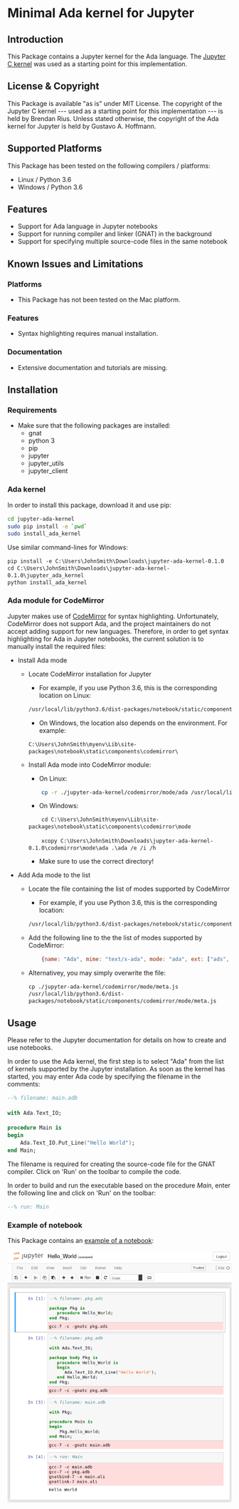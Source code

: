 Minimal Ada kernel for Jupyter
==============================

Introduction
---------------

This Package contains a Jupyter kernel for the Ada language. The
[Jupyter C kernel](https://github.com/brendan-rius/jupyter-c-kernel) was used
as a starting point for this implementation.


License & Copyright
----------------------

This Package is available "as is" under MIT License. The copyright of the
Jupyter C kernel --- used as a starting point for this implementation --- is
held by Brendan Rius. Unless stated otherwise, the copyright of the Ada kernel
for Jupyter is held by Gustavo A. Hoffmann.


Supported Platforms
----------------------

This Package has been tested on the following compilers / platforms:

- Linux / Python 3.6
- Windows / Python 3.6


Features
-----------

- Support for Ada language in Jupyter notebooks
- Support for running compiler and linker (GNAT) in the background
- Support for specifying multiple source-code files in the same notebook


Known Issues and Limitations
-------------------------------

### Platforms

- This Package has not been tested on the Mac platform.

### Features

- Syntax highlighting requires manual installation.

### Documentation

- Extensive documentation and tutorials are missing.


Installation
---------------

### Requirements

- Make sure that the following packages are installed:
    - gnat
    - python 3
    - pip
    - jupyter
    - jupyter_utils
    - jupyter_client

### Ada kernel

In order to install this package, download it and use pip:

```bash
cd jupyter-ada-kernel
sudo pip install -e `pwd`
sudo install_ada_kernel
```

Use similar command-lines for Windows:

```
pip install -e C:\Users\JohnSmith\Downloads\jupyter-ada-kernel-0.1.0
cd C:\Users\JohnSmith\Downloads\jupyter-ada-kernel-0.1.0\jupyter_ada_kernel
python install_ada_kernel
```

### Ada module for CodeMirror

Jupyter makes use of [CodeMirror](https://codemirror.net/) for syntax
highlighting. Unfortunately, CodeMirror does not support Ada, and the project
maintainers do not accept adding support for new languages. Therefore, in order
to get syntax highlighting for Ada in Jupyter notebooks, the current solution
is to manually install the required files:

- Install Ada mode

    - Locate CodeMirror installation for Jupyter
        - For example, if you use Python 3.6, this is the corresponding location on Linux:

        ```bash
        /usr/local/lib/python3.6/dist-packages/notebook/static/components/codemirror/
        ```

        - On Windows, the location also depends on the environment. For example:

        ```
        C:\Users\JohnSmith\myenv\Lib\site-packages\notebook\static\components\codemirror\
        ```

    - Install Ada mode into CodeMirror module:

        - On Linux:

        ```bash
            cp -r ./jupyter-ada-kernel/codemirror/mode/ada /usr/local/lib/python3.6/dist-packages/notebook/static/components/codemirror/mode/
        ```

        - On Windows:

        ```
            cd C:\Users\JohnSmith\myenv\Lib\site-packages\notebook\static\components\codemirror\mode

            xcopy C:\Users\JohnSmith\Downloads\jupyter-ada-kernel-0.1.0\codemirror\mode\ada .\ada /e /i /h
        ```

        - Make sure to use the correct directory!

- Add Ada mode to the list

    - Locate the file containing the list of modes supported by CodeMirror
        - For example, if you use Python 3.6, this is the corresponding location:

        ```bash
        /usr/local/lib/python3.6/dist-packages/notebook/static/components/codemirror/mode/meta.js
        ```

    - Add the following line to the the list of modes supported by CodeMirror:

        ```javascript
            {name: "Ada", mime: "text/x-ada", mode: "ada", ext: ["ads", "adb", "ada"]},
        ```

    - Alternativey, you may simply overwrite the file:

        ```
        cp ./jupyter-ada-kernel/codemirror/mode/meta.js /usr/local/lib/python3.6/dist-packages/notebook/static/components/codemirror/mode/meta.js
        ```


Usage
--------

Please refer to the Jupyter documentation for details on how to create and use
notebooks.

In order to use the Ada kernel, the first step is to select "Ada" from the list
of kernels supported by the Jupyter installation. As soon as the kernel has
started, you may enter Ada code by specifying the filename in the comments:

```ada
--% filename: main.adb

with Ada.Text_IO;

procedure Main is
begin
    Ada.Text_IO.Put_Line("Hello World");
end Main;
```

The filename is required for creating the source-code file for the GNAT
compiler. Click on 'Run' on the toolbar to compile the code.

In order to build and run the executable based on the procedure _Main_, enter
the following line and click on 'Run' on the toolbar:

```ada
--% run: Main
```

### Example of notebook

This Package contains an [example of a notebook](examples/Hello_World.ipynb):

![Pic of notebook](examples/Hello_World.png)
